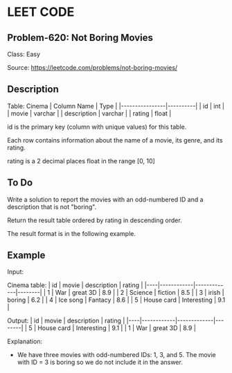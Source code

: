 # LEET CODE
## Problem-620: Not Boring Movies
Class: Easy

Source: https://leetcode.com/problems/not-boring-movies/

## Description
Table: Cinema
| Column Name    | Type     |
|----------------|----------|
| id             | int      |
| movie          | varchar  |
| description    | varchar  |
| rating         | float    |

id is the primary key (column with unique values) for this table.

Each row contains information about the name of a movie, its genre, and its rating.

rating is a 2 decimal places float in the range [0, 10]
 
## To Do
Write a solution to report the movies with an odd-numbered ID and a description that is not "boring".

Return the result table ordered by rating in descending order.

The result format is in the following example.

## Example

Input: 

Cinema table:
| id | movie      | description | rating |
|----|------------|-------------|--------|
| 1  | War        | great 3D    | 8.9    |
| 2  | Science    | fiction     | 8.5    |
| 3  | irish      | boring      | 6.2    |
| 4  | Ice song   | Fantacy     | 8.6    |
| 5  | House card | Interesting | 9.1    |

Output: 
| id | movie      | description | rating |
|----|------------|-------------|--------|
| 5  | House card | Interesting | 9.1    |
| 1  | War        | great 3D    | 8.9    |

Explanation: 
- We have three movies with odd-numbered IDs: 1, 3, and 5. The movie with ID = 3 is boring so we do not include it in the answer.
